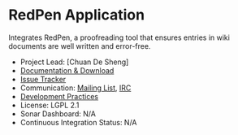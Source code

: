 # RedPen Application

Integrates RedPen, a proofreading tool that ensures entries in wiki documents are well written and error-free.

* Project Lead: [Chuan De Sheng]
* [Documentation & Download](http://extensions.xwiki.org/xwiki/bin/view/Extension/Blog+Application)
* [Issue Tracker](https://jira.xwiki.org/browse/REDPEN)
* Communication: [Mailing List](http://dev.xwiki.org/xwiki/bin/view/Community/MailingLists), [IRC](http://dev.xwiki.org/xwiki/bin/view/Community/IRC)
* [Development Practices](http://dev.xwiki.org)
* License: LGPL 2.1
* Sonar Dashboard: N/A
* Continuous Integration Status: N/A
